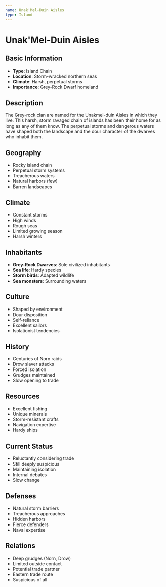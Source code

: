 ```yaml
---
name: Unak'Mel-Duin Aisles
type: Island
---
```


# Unak'Mel-Duin Aisles

## Basic Information
- **Type**: Island Chain
- **Location**: Storm-wracked northern seas
- **Climate**: Harsh, perpetual storms
- **Importance**: Grey-Rock Dwarf homeland

## Description
The Grey-rock clan are named for the Unakmel-duin Aisles in which they live. This harsh, storm ravaged chain of islands has been their home for as long as any of them know. The perpetual storms and dangerous waters have shaped both the landscape and the dour character of the dwarves who inhabit them.

## Geography
- Rocky island chain
- Perpetual storm systems
- Treacherous waters
- Natural harbors (few)
- Barren landscapes

## Climate
- Constant storms
- High winds
- Rough seas
- Limited growing season
- Harsh winters

## Inhabitants
- **Grey-Rock Dwarves**: Sole civilized inhabitants
- **Sea life**: Hardy species
- **Storm birds**: Adapted wildlife
- **Sea monsters**: Surrounding waters

## Culture
- Shaped by environment
- Dour disposition
- Self-reliance
- Excellent sailors
- Isolationist tendencies

## History
- Centuries of Norn raids
- Drow slaver attacks
- Forced isolation
- Grudges maintained
- Slow opening to trade

## Resources
- Excellent fishing
- Unique minerals
- Storm-resistant crafts
- Navigation expertise
- Hardy ships

## Current Status
- Reluctantly considering trade
- Still deeply suspicious
- Maintaining isolation
- Internal debates
- Slow change

## Defenses
- Natural storm barriers
- Treacherous approaches
- Hidden harbors
- Fierce defenders
- Naval expertise

## Relations
- Deep grudges (Norn, Drow)
- Limited outside contact
- Potential trade partner
- Eastern trade route
- Suspicious of all